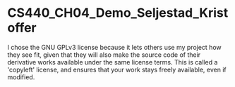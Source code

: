# CS440_CH04_Demo_Seljestad_Kristoffer

I chose the GNU GPLv3 license because it lets others use my project how they see fit, given that they will also make the source code of their derivative works available under the same license terms. 
This is called a 'copyleft' license, and ensures that your work stays freely available, even if modified.
